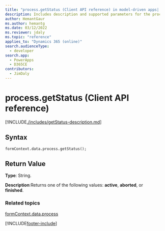 ```yaml
---
title: "process.getStatus (Client API reference) in model-driven apps| MicrosoftDocs"
description: Includes description and supported parameters for the process.getStatus method.
author: HemantGaur
ms.author: hemantg
ms.date: 03/12/2022
ms.reviewer: jdaly
ms.topic: "reference"
applies_to: "Dynamics 365 (online)"
search.audienceType: 
  - developer
search.app: 
  - PowerApps
  - D365CE
contributors:
  - JimDaly
---
```

# process.getStatus (Client API reference)



[!INCLUDE[./includes/getStatus-description.md](./includes/getStatus-description.md)]

## Syntax

`formContext.data.process.getStatus();`

## Return Value

**Type**: String. 

**Description**:Returns one of the following values: **active**, **aborted**, or **finished**.

### Related topics

[formContext.data.process](../../formContext-data-process.md)
 




[!INCLUDE[footer-include](../../../../../../includes/footer-banner.md)]